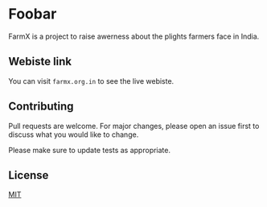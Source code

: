 # Foobar

FarmX is a project to raise awerness about the plights farmers face in India. 

## Webiste link

You can visit ```farmx.org.in``` to see the live webiste. 

## Contributing
Pull requests are welcome. For major changes, please open an issue first to discuss what you would like to change.

Please make sure to update tests as appropriate.

## License
[MIT](https://choosealicense.com/licenses/mit/)
